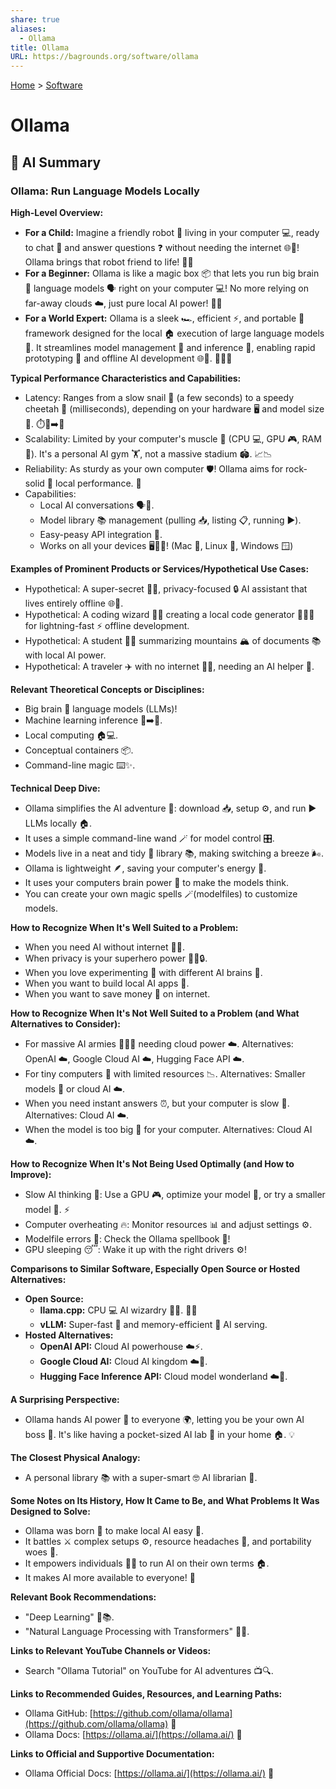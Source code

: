 ```yaml
---
share: true
aliases:
  - Ollama
title: Ollama
URL: https://bagrounds.org/software/ollama
---
```

[Home](../index.md) > [Software](./index.md)  
# Ollama  
  
## 🤖 AI Summary  
### Ollama: Run Language Models Locally  
**High-Level Overview:**  
  
* **For a Child:** Imagine a friendly robot 🤖 living in your computer 💻, ready to chat 💬 and answer questions ❓ without needing the internet 🌐🚫! Ollama brings that robot friend to life! 🧒🌟  
* **For a Beginner:** Ollama is like a magic box 📦 that lets you run big brain 🧠 language models 🗣️ right on your computer 💻! No more relying on far-away clouds ☁️, just pure local AI power! 💪🧠  
* **For a World Expert:** Ollama is a sleek 🏎️, efficient ⚡, and portable 💼 framework designed for the local 🏠 execution of large language models 🧠. It streamlines model management 📂 and inference 🚀, enabling rapid prototyping 🧪 and offline AI development 🌐🚫. 👨‍💻🔥  
  
**Typical Performance Characteristics and Capabilities:**  
  
* Latency: Ranges from a slow snail 🐌 (a few seconds) to a speedy cheetah 🐆 (milliseconds), depending on your hardware 🖥️ and model size 🧠. ⏱️🐌➡️🐆  
* Scalability: Limited by your computer's muscle 💪 (CPU 💻, GPU 🎮, RAM 💾). It's a personal AI gym 🏋️, not a massive stadium 🏟️. 📈📉  
* Reliability: As sturdy as your own computer 🛡️! Ollama aims for rock-solid 🧱 local performance. 💪  
* Capabilities:  
    * Local AI conversations 🗣️🧠.  
    * Model library 📚 management (pulling 📥, listing 📋, running ▶️).  
    * Easy-peasy API integration 🤝.  
    * Works on all your devices 🖥️🐧🍎! (Mac 🍎, Linux 🐧, Windows 🪟)  
  
**Examples of Prominent Products or Services/Hypothetical Use Cases:**  
  
* Hypothetical: A super-secret 🕵️‍♂️, privacy-focused 🔒 AI assistant that lives entirely offline 🌐🚫.  
* Hypothetical: A coding wizard 🧙‍♂️ creating a local code generator 👨‍💻✨ for lightning-fast ⚡ offline development.  
* Hypothetical: A student 🧑‍🎓 summarizing mountains 🏔️ of documents 📚 with local AI power.  
* Hypothetical: A traveler ✈️ with no internet 📶🚫, needing an AI helper 🤖.  
  
**Relevant Theoretical Concepts or Disciplines:**  
  
* Big brain 🧠 language models (LLMs)!  
* Machine learning inference 🤖➡️🧠.  
* Local computing 🏠💻.  
* Conceptual containers 📦.  
* Command-line magic ⌨️✨.  
  
**Technical Deep Dive:**  
  
* Ollama simplifies the AI adventure 🚀: download 📥, setup ⚙️, and run ▶️ LLMs locally 🏠.  
* It uses a simple command-line wand 🪄 for model control 🎛️.  
* Models live in a neat and tidy 🧹 library 📚, making switching a breeze 🌬️.  
* Ollama is lightweight 🪶, saving your computer's energy 🔋.  
* It uses your computers brain power 🧠 to make the models think.  
* You can create your own magic spells 🪄(modelfiles) to customize models.  
  
**How to Recognize When It's Well Suited to a Problem:**  
  
* When you need AI without internet 📶🚫.  
* When privacy is your superhero power 🦸‍♂️🔒.  
* When you love experimenting 🧪 with different AI brains 🧠.  
* When you want to build local AI apps 🤝.  
* When you want to save money 💸 on internet.  
  
**How to Recognize When It's Not Well Suited to a Problem (and What Alternatives to Consider):**  
  
* For massive AI armies 🤖🤖🤖 needing cloud power ☁️. Alternatives: OpenAI ☁️, Google Cloud AI ☁️, Hugging Face API ☁️.  
* For tiny computers 🤏 with limited resources 📉. Alternatives: Smaller models 🤏 or cloud AI ☁️.  
* When you need instant answers ⏰, but your computer is slow 🐢. Alternatives: Cloud AI ☁️.  
* When the model is too big 🐘 for your computer. Alternatives: Cloud AI ☁️.  
  
**How to Recognize When It's Not Being Used Optimally (and How to Improve):**  
  
* Slow AI thinking 🐢: Use a GPU 🎮, optimize your model 🧠, or try a smaller model 🤏. ⚡️  
* Computer overheating 🔥: Monitor resources 📊 and adjust settings ⚙️.  
* Modelfile errors 📝: Check the Ollama spellbook 📖!  
* GPU sleeping 😴: Wake it up with the right drivers ⚙️!  
  
**Comparisons to Similar Software, Especially Open Source or Hosted Alternatives:**  
  
* **Open Source:**  
    * **llama.cpp:** CPU 💻 AI wizardry 🧙‍♂️. 🏋️‍♂️  
    * **vLLM:** Super-fast 🚀 and memory-efficient 💾 AI serving.  
* **Hosted Alternatives:**  
    * **OpenAI API:** Cloud AI powerhouse ☁️⚡.  
    * **Google Cloud AI:** Cloud AI kingdom ☁️👑.  
    * **Hugging Face Inference API:** Cloud model wonderland ☁️🌈.  
  
**A Surprising Perspective:**  
  
* Ollama hands AI power 🧠 to everyone 🌍, letting you be your own AI boss 👑. It's like having a pocket-sized AI lab 🔬 in your home 🏠. 💡  
  
**The Closest Physical Analogy:**  
  
* A personal library 📚 with a super-smart 🤓 AI librarian 🤖.  
  
**Some Notes on Its History, How It Came to Be, and What Problems It Was Designed to Solve:**  
  
* Ollama was born 👶 to make local AI easy 🍰.  
* It battles ⚔️ complex setups ⚙️, resource headaches 🤕, and portability woes 💼.  
* It empowers individuals 🦸‍♂️ to run AI on their own terms 🏠.  
* It makes AI more available to everyone! 🤝  
  
**Relevant Book Recommendations:**  
  
* "Deep Learning" 🧠📚.  
* "Natural Language Processing with Transformers" 🤖📖.  
  
**Links to Relevant YouTube Channels or Videos:**  
  
* Search "Ollama Tutorial" on YouTube for AI adventures 📺🔍.  
  
**Links to Recommended Guides, Resources, and Learning Paths:**  
  
* Ollama GitHub: [https://github.com/ollama/ollama](https://github.com/ollama/ollama) 🐙  
* Ollama Docs: [https://ollama.ai/](https://ollama.ai/) 📖  
  
**Links to Official and Supportive Documentation:**  
  
* Ollama Official Docs: [https://ollama.ai/](https://ollama.ai/) 📜  
